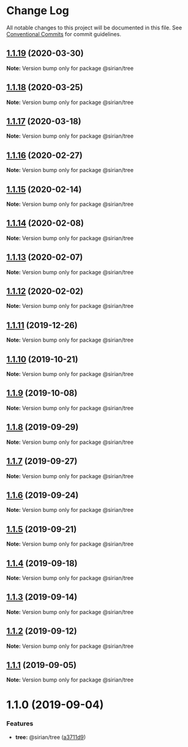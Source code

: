 # Change Log

All notable changes to this project will be documented in this file.
See [Conventional Commits](https://conventionalcommits.org) for commit guidelines.

## [1.1.19](https://github.com/sirian/js/compare/@sirian/tree@1.1.18...@sirian/tree@1.1.19) (2020-03-30)

**Note:** Version bump only for package @sirian/tree





## [1.1.18](https://github.com/sirian/js/compare/@sirian/tree@1.1.17...@sirian/tree@1.1.18) (2020-03-25)

**Note:** Version bump only for package @sirian/tree





## [1.1.17](https://github.com/sirian/js/compare/@sirian/tree@1.1.16...@sirian/tree@1.1.17) (2020-03-18)

**Note:** Version bump only for package @sirian/tree





## [1.1.16](https://github.com/sirian/js/compare/@sirian/tree@1.1.15...@sirian/tree@1.1.16) (2020-02-27)

**Note:** Version bump only for package @sirian/tree





## [1.1.15](https://github.com/sirian/js/compare/@sirian/tree@1.1.14...@sirian/tree@1.1.15) (2020-02-14)

**Note:** Version bump only for package @sirian/tree





## [1.1.14](https://github.com/sirian/js/compare/@sirian/tree@1.1.13...@sirian/tree@1.1.14) (2020-02-08)

**Note:** Version bump only for package @sirian/tree





## [1.1.13](https://github.com/sirian/js/compare/@sirian/tree@1.1.12...@sirian/tree@1.1.13) (2020-02-07)

**Note:** Version bump only for package @sirian/tree





## [1.1.12](https://github.com/sirian/js/compare/@sirian/tree@1.1.11...@sirian/tree@1.1.12) (2020-02-02)

**Note:** Version bump only for package @sirian/tree





## [1.1.11](https://github.com/sirian/js/compare/@sirian/tree@1.1.10...@sirian/tree@1.1.11) (2019-12-26)

**Note:** Version bump only for package @sirian/tree





## [1.1.10](https://github.com/sirian/js/compare/@sirian/tree@1.1.9...@sirian/tree@1.1.10) (2019-10-21)

**Note:** Version bump only for package @sirian/tree





## [1.1.9](https://github.com/sirian/js/compare/@sirian/tree@1.1.8...@sirian/tree@1.1.9) (2019-10-08)

**Note:** Version bump only for package @sirian/tree





## [1.1.8](https://github.com/sirian/js/compare/@sirian/tree@1.1.7...@sirian/tree@1.1.8) (2019-09-29)

**Note:** Version bump only for package @sirian/tree





## [1.1.7](https://github.com/sirian/js/compare/@sirian/tree@1.1.6...@sirian/tree@1.1.7) (2019-09-27)

**Note:** Version bump only for package @sirian/tree





## [1.1.6](https://github.com/sirian/js/compare/@sirian/tree@1.1.5...@sirian/tree@1.1.6) (2019-09-24)

**Note:** Version bump only for package @sirian/tree





## [1.1.5](https://github.com/sirian/js/compare/@sirian/tree@1.1.4...@sirian/tree@1.1.5) (2019-09-21)

**Note:** Version bump only for package @sirian/tree





## [1.1.4](https://github.com/sirian/js/compare/@sirian/tree@1.1.3...@sirian/tree@1.1.4) (2019-09-18)

**Note:** Version bump only for package @sirian/tree





## [1.1.3](https://github.com/sirian/js/compare/@sirian/tree@1.1.2...@sirian/tree@1.1.3) (2019-09-14)

**Note:** Version bump only for package @sirian/tree





## [1.1.2](https://github.com/sirian/js/compare/@sirian/tree@1.1.1...@sirian/tree@1.1.2) (2019-09-12)

**Note:** Version bump only for package @sirian/tree





## [1.1.1](https://github.com/sirian/js/compare/@sirian/tree@1.1.0...@sirian/tree@1.1.1) (2019-09-05)

**Note:** Version bump only for package @sirian/tree





# 1.1.0 (2019-09-04)


### Features

* **tree:** @sirian/tree ([a3711d9](https://github.com/sirian/js/commit/a3711d9))
